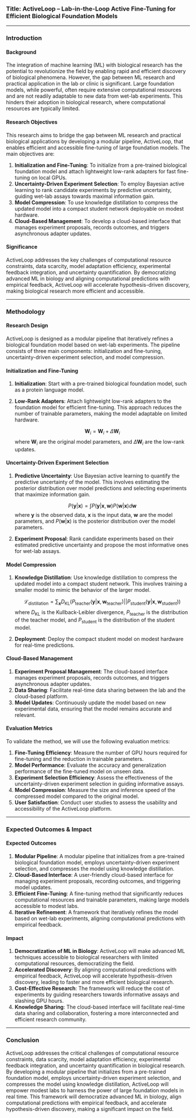 ### Title: ActiveLoop – Lab-in-the-Loop Active Fine-Tuning for Efficient Biological Foundation Models

---

### Introduction

#### Background

The integration of machine learning (ML) with biological research has the potential to revolutionize the field by enabling rapid and efficient discovery of biological phenomena. However, the gap between ML research and practical application in the lab or clinic is significant. Large foundation models, while powerful, often require extensive computational resources and are not readily adaptable to new data from wet-lab experiments. This hinders their adoption in biological research, where computational resources are typically limited.

#### Research Objectives

This research aims to bridge the gap between ML research and practical biological applications by developing a modular pipeline, ActiveLoop, that enables efficient and accessible fine-tuning of large foundation models. The main objectives are:
1. **Initialization and Fine-Tuning**: To initialize from a pre-trained biological foundation model and attach lightweight low-rank adapters for fast fine-tuning on local GPUs.
2. **Uncertainty-Driven Experiment Selection**: To employ Bayesian active learning to rank candidate experiments by predictive uncertainty, guiding wet-lab assays towards maximal information gain.
3. **Model Compression**: To use knowledge distillation to compress the updated model into a compact student network deployable on modest hardware.
4. **Cloud-Based Management**: To develop a cloud-based interface that manages experiment proposals, records outcomes, and triggers asynchronous adapter updates.

#### Significance

ActiveLoop addresses the key challenges of computational resource constraints, data scarcity, model adaptation efficiency, experimental feedback integration, and uncertainty quantification. By democratizing advanced ML in biology and aligning computational predictions with empirical feedback, ActiveLoop will accelerate hypothesis-driven discovery, making biological research more efficient and accessible.

---

### Methodology

#### Research Design

ActiveLoop is designed as a modular pipeline that iteratively refines a biological foundation model based on wet-lab experiments. The pipeline consists of three main components: initialization and fine-tuning, uncertainty-driven experiment selection, and model compression.

#### Initialization and Fine-Tuning

1. **Initialization**: Start with a pre-trained biological foundation model, such as a protein language model.
2. **Low-Rank Adapters**: Attach lightweight low-rank adapters to the foundation model for efficient fine-tuning. This approach reduces the number of trainable parameters, making the model adaptable on limited hardware.

   $$
   \mathbf{W}_i = \mathbf{W}_i + \Delta \mathbf{W}_i
   $$
   where $\mathbf{W}_i$ are the original model parameters, and $\Delta \mathbf{W}_i$ are the low-rank updates.

#### Uncertainty-Driven Experiment Selection

1. **Predictive Uncertainty**: Use Bayesian active learning to quantify the predictive uncertainty of the model. This involves estimating the posterior distribution over model predictions and selecting experiments that maximize information gain.

   $$
   P(\mathbf{y} | \mathbf{x}) = \int P(\mathbf{y} | \mathbf{x}, \mathbf{w}) P(\mathbf{w} | \mathbf{x}) d\mathbf{w}
   $$
   where $\mathbf{y}$ is the observed data, $\mathbf{x}$ is the input data, $\mathbf{w}$ are the model parameters, and $P(\mathbf{w} | \mathbf{x})$ is the posterior distribution over the model parameters.

2. **Experiment Proposal**: Rank candidate experiments based on their estimated predictive uncertainty and propose the most informative ones for wet-lab assays.

#### Model Compression

1. **Knowledge Distillation**: Use knowledge distillation to compress the updated model into a compact student network. This involves training a smaller model to mimic the behavior of the larger model.

   $$
   \mathcal{L}_{\text{distillation}} = \sum_{\mathbf{x}} D_{\text{KL}}(P_{\text{teacher}}(\mathbf{y} | \mathbf{x}, \mathbf{w}_{\text{teacher}}) || P_{\text{student}}(\mathbf{y} | \mathbf{x}, \mathbf{w}_{\text{student}}))
   $$
   where $D_{\text{KL}}$ is the Kullback-Leibler divergence, $P_{\text{teacher}}$ is the distribution of the teacher model, and $P_{\text{student}}$ is the distribution of the student model.

2. **Deployment**: Deploy the compact student model on modest hardware for real-time predictions.

#### Cloud-Based Management

1. **Experiment Proposal Management**: The cloud-based interface manages experiment proposals, records outcomes, and triggers asynchronous adapter updates.
2. **Data Sharing**: Facilitate real-time data sharing between the lab and the cloud-based platform.
3. **Model Updates**: Continuously update the model based on new experimental data, ensuring that the model remains accurate and relevant.

#### Evaluation Metrics

To validate the method, we will use the following evaluation metrics:
1. **Fine-Tuning Efficiency**: Measure the number of GPU hours required for fine-tuning and the reduction in trainable parameters.
2. **Model Performance**: Evaluate the accuracy and generalization performance of the fine-tuned model on unseen data.
3. **Experiment Selection Efficiency**: Assess the effectiveness of the uncertainty-driven experiment selection in guiding informative assays.
4. **Model Compression**: Measure the size and inference speed of the compressed model compared to the original model.
5. **User Satisfaction**: Conduct user studies to assess the usability and accessibility of the ActiveLoop platform.

---

### Expected Outcomes & Impact

#### Expected Outcomes

1. **Modular Pipeline**: A modular pipeline that initializes from a pre-trained biological foundation model, employs uncertainty-driven experiment selection, and compresses the model using knowledge distillation.
2. **Cloud-Based Interface**: A user-friendly cloud-based interface for managing experiment proposals, recording outcomes, and triggering model updates.
3. **Efficient Fine-Tuning**: A fine-tuning method that significantly reduces computational resources and trainable parameters, making large models accessible to modest labs.
4. **Iterative Refinement**: A framework that iteratively refines the model based on wet-lab experiments, aligning computational predictions with empirical feedback.

#### Impact

1. **Democratization of ML in Biology**: ActiveLoop will make advanced ML techniques accessible to biological researchers with limited computational resources, democratizing the field.
2. **Accelerated Discovery**: By aligning computational predictions with empirical feedback, ActiveLoop will accelerate hypothesis-driven discovery, leading to faster and more efficient biological research.
3. **Cost-Effective Research**: The framework will reduce the cost of experiments by guiding researchers towards informative assays and slashing GPU hours.
4. **Knowledge Sharing**: The cloud-based interface will facilitate real-time data sharing and collaboration, fostering a more interconnected and efficient research community.

---

### Conclusion

ActiveLoop addresses the critical challenges of computational resource constraints, data scarcity, model adaptation efficiency, experimental feedback integration, and uncertainty quantification in biological research. By developing a modular pipeline that initializes from a pre-trained foundation model, employs uncertainty-driven experiment selection, and compresses the model using knowledge distillation, ActiveLoop will empower modest labs to harness the power of large foundation models in real time. This framework will democratize advanced ML in biology, align computational predictions with empirical feedback, and accelerate hypothesis-driven discovery, making a significant impact on the field.